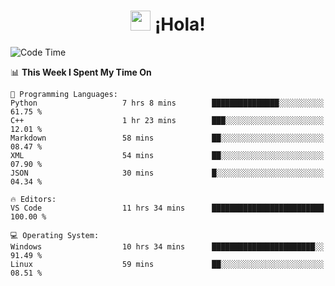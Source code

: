 <div align="center"><h1><img src="https://github.com/blackcater/blackcater/raw/main/images/Hi.gif" height="32"/> ¡Hola!</h1>
</div>

<!--START_SECTION:waka-->
![Code Time](http://img.shields.io/badge/Code%20Time-645%20hrs%2034%20mins-blue)

📊 **This Week I Spent My Time On** 

```text
💬 Programming Languages: 
Python                   7 hrs 8 mins        ███████████████░░░░░░░░░░   61.75 % 
C++                      1 hr 23 mins        ███░░░░░░░░░░░░░░░░░░░░░░   12.01 % 
Markdown                 58 mins             ██░░░░░░░░░░░░░░░░░░░░░░░   08.47 % 
XML                      54 mins             ██░░░░░░░░░░░░░░░░░░░░░░░   07.90 % 
JSON                     30 mins             █░░░░░░░░░░░░░░░░░░░░░░░░   04.34 % 

🔥 Editors: 
VS Code                  11 hrs 34 mins      █████████████████████████   100.00 % 

💻 Operating System: 
Windows                  10 hrs 34 mins      ███████████████████████░░   91.49 % 
Linux                    59 mins             ██░░░░░░░░░░░░░░░░░░░░░░░   08.51 % 
```


<!--END_SECTION:waka-->